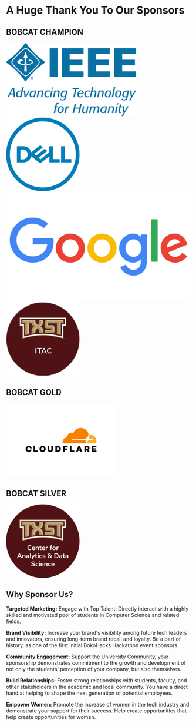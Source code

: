 # **A Huge Thank You To Our Sponsors**

## **BOBCAT CHAMPION**
![IEEE Logo](assets/logos/IEEE.png)  
![Dell Logo](assets/logos/Dell.png)  
![Google Logo](assets/logos/Google.png)  
![TXST ITAC Logo](assets/logos/TXST_ITAC.png)  

## **BOBCAT GOLD**
![Cloudflare Logo](assets/logos/Cloudflare.png)

## **BOBCAT SILVER**
![TXST CADS Logo](assets/logos/TXST_CADS.png)

## **Why Sponsor Us?** 

**Targeted Marketing:**
Engage with Top Talent: Directly interact with a highly skilled and motivated pool of students in Computer Science and related fields. 

**Brand Visibility:**
Increase your brand's visibility among future tech leaders and innovators, ensuring long-term brand recall and loyalty. Be a part of history, as one of the first initial BokoHacks Hackathon event sponsors. 

**Community Engagement:**
Support the University Community, your sponsorship demonstrates commitment to the growth and development of not only the students’ perception of your company, but also themselves. 

**Build Relationships:**
Foster strong relationships with students, faculty, and other stakeholders in the academic and local community. You have a direct hand at helping to shape the next generation of potential employees. 

**Empower Women:**
Promote the increase of women in the tech industry and demonstrate your support for their success. Help create opportunities that help create opportunities for women. <br>


